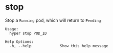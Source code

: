 # stop

Stop a `Running` pod, which will return to `Pending`

	Usage:
	  hyper stop POD_ID

	Help Options:
	  -h, --help             Show this help message
